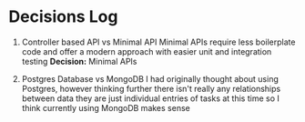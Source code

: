 # Decisions Log

1. Controller based API vs Minimal API
Minimal APIs require less boilerplate code and offer a modern approach with
easier unit and integration testing
**Decision:** Minimal APIs

2. Postgres Database vs MongoDB
I had originally thought about using Postgres, however thinking further there
isn't really any relationships between data they are just individual entries
of tasks at this time so I think currently using MongoDB makes sense
